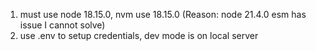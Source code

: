 1. must use node 18.15.0, nvm use 18.15.0 (Reason: node 21.4.0 esm has issue I cannot solve)
2. use .env to setup credentials, dev mode is on local server
